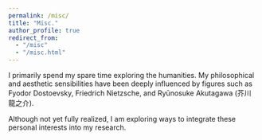 ```yaml
---
permalink: /misc/
title: "Misc."
author_profile: true
redirect_from: 
  - "/misc"
  - "/misc.html"
---
```



I primarily spend my spare time exploring the humanities. My philosophical and aesthetic sensibilities have been deeply influenced by figures such as Fyodor Dostoevsky, Friedrich Nietzsche, and Ryūnosuke Akutagawa (芥川 龍之介). 

<!-- In addition, I enjoy the music of King Crimson, the films of Akira Kurosawa (黒澤 明), and the paintings of Utagawa Hiroshige (歌川 広重). -->

Although not yet fully realized, I am exploring ways to integrate these personal interests into my research.
